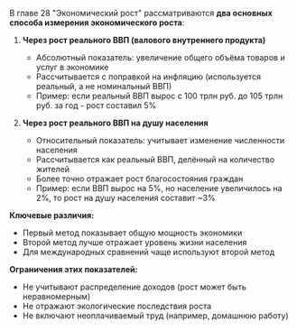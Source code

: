 В главе 28 "Экономический рост" рассматриваются **два основных способа измерения экономического роста**:

1. **Через рост реального ВВП (валового внутреннего продукта)**
   - Абсолютный показатель: увеличение общего объёма товаров и услуг в экономике
   - Рассчитывается с поправкой на инфляцию (используется реальный, а не номинальный ВВП)
   - Пример: если реальный ВВП вырос с 100 трлн руб. до 105 трлн руб. за год - рост составил 5%

2. **Через рост реального ВВП на душу населения**
   - Относительный показатель: учитывает изменение численности населения
   - Рассчитывается как реальный ВВП, делённый на количество жителей
   - Более точно отражает рост благосостояния граждан
   - Пример: если ВВП вырос на 5%, но население увеличилось на 2%, то рост на душу населения составит ~3%

**Ключевые различия:**
- Первый метод показывает общую мощность экономики
- Второй метод лучше отражает уровень жизни населения
- Для международных сравнений чаще используют второй метод

**Ограничения этих показателей:**
- Не учитывают распределение доходов (рост может быть неравномерным)
- Не отражают экологические последствия роста
- Не включают неоплачиваемый труд (например, домашнюю работу)